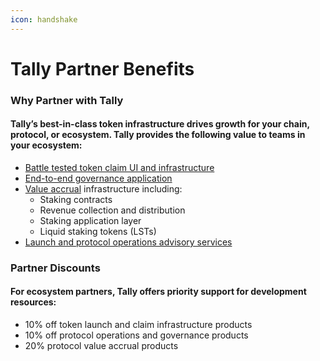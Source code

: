 ```yaml
---
icon: handshake
---
```


# Tally Partner Benefits

### Why Partner with Tally

#### Tally’s best-in-class token infrastructure drives growth for your chain, protocol, or ecosystem. Tally provides the following value to teams in your ecosystem:

* [Battle tested token claim UI and infrastructure](launch/claim.md)
* [End-to-end governance application](governance/)
* [Value accrual](staking/) infrastructure including:
  * Staking contracts
  * Revenue collection and distribution
  * Staking application layer
  * Liquid staking tokens (LSTs)
* [Launch and protocol operations advisory services](token-launch.md)

### Partner Discounts

#### For ecosystem partners, Tally offers priority support for development resources:

* 10% off token launch and claim infrastructure products
* 10% off protocol operations and governance products
* 20% protocol value accrual products

